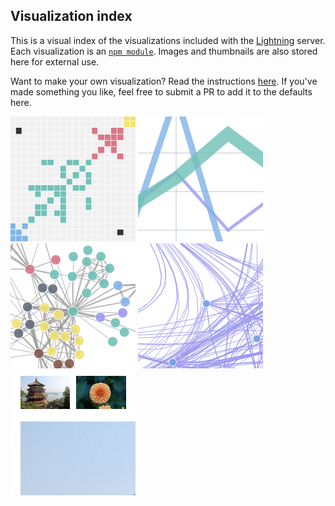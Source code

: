 Visualization index
-------------------
This is a visual index of the visualizations included with the [Lightning](http://github.com/lightning-viz/lightning)  server. Each visualization is an [`npm module`](https://www.npmjs.com/search?q=lightning-visualization). Images and thumbnails are also stored here for external use.

Want to make your own visualization? Read the instructions [here](). If you've made something you like, feel free to submit a PR to add it to the defaults here.

[![adjacency](https://raw.githubusercontent.com/lightning-viz/lightning-default-index/master/thumbnails/adjacency.png)](https://github.com/lightning-viz/lightning-adjacency)
[![line](https://raw.githubusercontent.com/lightning-viz/lightning-default-index/master/thumbnails/line.png)](https://github.com/lightning-viz/lightning-line)
[![force](https://raw.githubusercontent.com/lightning-viz/lightning-default-index/master/thumbnails/force.png)](https://github.com/lightning-viz/lightning-force)
[![graph-bundled](https://raw.githubusercontent.com/lightning-viz/lightning-default-index/master/thumbnails/graph-bundled.png)](https://github.com/lightning-viz/lightning-graph-bundled)
[![gallery](https://raw.githubusercontent.com/lightning-viz/lightning-default-index/master/thumbnails/gallery.png)](https://github.com/lightning-viz/lightning-gallery)
